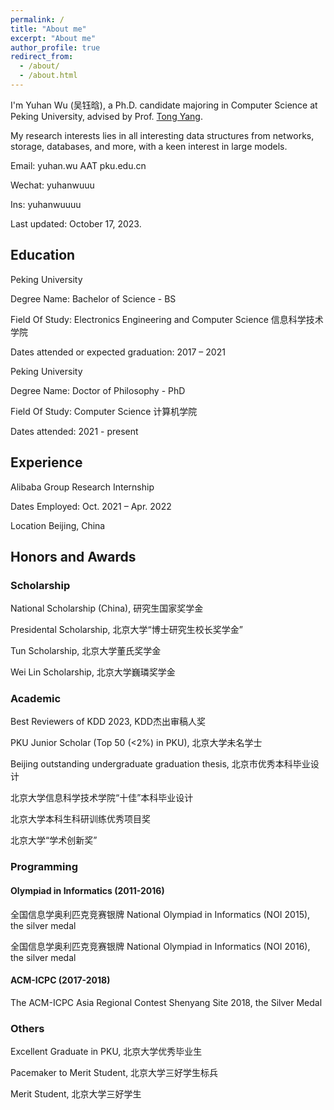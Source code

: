 ```yaml
---
permalink: /
title: "About me"
excerpt: "About me"
author_profile: true
redirect_from: 
  - /about/
  - /about.html
---
```


I'm Yuhan Wu (吴钰晗), a Ph.D. candidate majoring in Computer Science at Peking University, advised by Prof. [Tong Yang](https://yangtonghome.github.io/). 

My research interests lies in all interesting data structures from networks, storage, databases, and more, with a keen interest in large models.

Email: yuhan.wu AAT pku.edu.cn

Wechat: yuhanwuuu

Ins: yuhanwuuuu

Last updated: October 17, 2023.

## Education

Peking University

Degree Name: Bachelor of Science - BS

Field Of Study: Electronics Engineering and Computer Science 信息科学技术学院

Dates attended or expected graduation: 2017 – 2021


Peking University

Degree Name: Doctor of Philosophy - PhD 

Field Of Study: Computer Science 计算机学院

Dates attended: 2021 - present

## Experience

Alibaba Group Research Internship

Dates Employed: Oct. 2021 – Apr. 2022

Location Beijing, China



## Honors and Awards


### Scholarship

National Scholarship (China), 研究生国家奖学金

Presidental Scholarship, 北京大学“博士研究生校长奖学金” 

Tun Scholarship, 北京大学董氏奖学金 

Wei Lin Scholarship, 北京大学巍璘奖学金


### Academic

Best Reviewers of KDD 2023, KDD杰出审稿人奖

PKU Junior Scholar (Top 50 (<2%) in PKU), 北京大学未名学士 

Beijing outstanding undergraduate graduation thesis, 北京市优秀本科毕业设计 

北京大学信息科学技术学院“十佳”本科毕业设计

北京大学本科生科研训练优秀项目奖

北京大学“学术创新奖”





### Programming


#### Olympiad in Informatics (2011-2016)

全国信息学奥利匹克竞赛银牌 National Olympiad in Informatics (NOI 2015), the silver medal

全国信息学奥利匹克竞赛银牌 National Olympiad in Informatics (NOI 2016), the silver medal


#### ACM-ICPC (2017-2018)

The ACM-ICPC Asia Regional Contest Shenyang Site 2018, the Silver Medal


### Others 

Excellent Graduate in PKU, 北京大学优秀毕业生

Pacemaker to Merit Student, 北京大学三好学生标兵

Merit Student, 北京大学三好学生 


